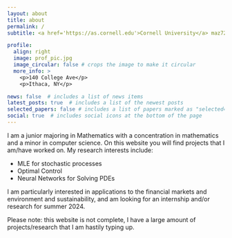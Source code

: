 ```yaml
---
layout: about
title: about
permalink: /
subtitle: <a href='https://as.cornell.edu'>Cornell University</a> maz72@cornell.edu

profile:
  align: right
  image: prof_pic.jpg
  image_circular: false # crops the image to make it circular
  more_info: >
    <p>140 College Ave</p>
    <p>Ithaca, NY</p>

news: false  # includes a list of news items
latest_posts: true  # includes a list of the newest posts
selected_papers: false # includes a list of papers marked as "selected={true}"
social: true  # includes social icons at the bottom of the page
---
```

I am a junior majoring in Mathematics with a concentration in mathematics and a minor in computer science. On this website you will find projects that I am/have worked on. My research interests include:
* MLE for stochastic processes
* Optimal Control
* Neural Networks for Solving PDEs

I am particularly interested in applications to the financial markets and environment and sustainability, and am looking for an internship and/or research for summer 2024.

Please note: this website is not complete, I have a large amount of projects/research that I am hastily typing up.



